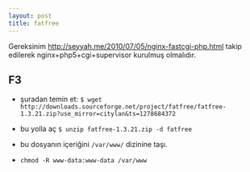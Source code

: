 ```yaml
---
layout: post
title: fatfree
---
```


Gereksinim <http://seyyah.me/2010/07/05/nginx-fastcgi-php.html> takip edilerek nginx+php5+cgi+supervisor kurulmuş olmalıdır.

## F3

- şuradan temin et: `$ wget http://downloads.sourceforge.net/project/fatfree/fatfree-1.3.21.zip?use_mirror=citylan&ts=1278684372`

- bu yolla aç `$ unzip fatfree-1.3.21.zip -d fatfree`

- bu dosyanın içeriğini `/var/www/` dizinine taşı.

- `chmod -R www-data:www-data /var/www`
